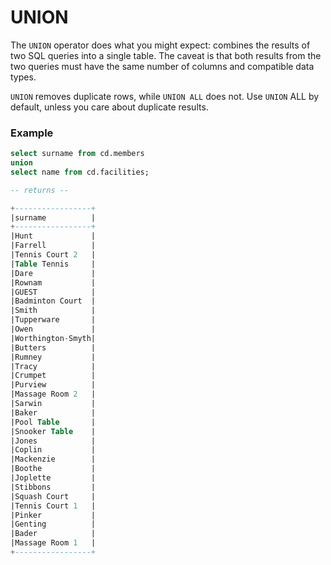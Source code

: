 # UNION

The `UNION` operator does what you might expect: combines the results of two SQL queries into a single table. The caveat is that both results from the two queries must have the same number of columns and compatible data types.

`UNION` removes duplicate rows, while `UNION ALL` does not. Use `UNION` ALL by default, unless you care about duplicate results.

### Example

```sql
select surname from cd.members
union
select name from cd.facilities;

-- returns --

+-----------------+
|surname          |
+-----------------+
|Hunt             |
|Farrell          |
|Tennis Court 2   |
|Table Tennis     |
|Dare             |
|Rownam           |
|GUEST            |
|Badminton Court  |
|Smith            |
|Tupperware       |
|Owen             |
|Worthington-Smyth|
|Butters          |
|Rumney           |
|Tracy            |
|Crumpet          |
|Purview          |
|Massage Room 2   |
|Sarwin           |
|Baker            |
|Pool Table       |
|Snooker Table    |
|Jones            |
|Coplin           |
|Mackenzie        |
|Boothe           |
|Joplette         |
|Stibbons         |
|Squash Court     |
|Tennis Court 1   |
|Pinker           |
|Genting          |
|Bader            |
|Massage Room 1   |
+-----------------+
```
